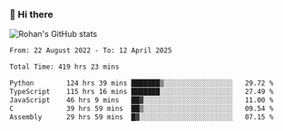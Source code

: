### 👋 Hi there 

<!--
**rohznmdev/rohznmdev** is a ✨ _special_ ✨ repository because its `README.md` (this file) appears on your GitHub profile.

Here are some ideas to get you started:

- 🔭 I’m currently working on ...
- 🌱 I’m currently learning Ruby and Ruby on Rails
- 👯 I’m looking to collaborate on ...
- 🤔 I’m looking for help with ...
- 💬 Ask me about ...
- 📫 How to reach me: ...
- 😄 Pronouns: ...
- ⚡ Fun fact: ...
-->
![Rohan's GitHub stats](https://github-readme-stats.vercel.app/api?username=rohznmdev&theme=dark&show_icons=true)

<!--START_SECTION:waka-->

```txt
From: 22 August 2022 - To: 12 April 2025

Total Time: 419 hrs 23 mins

Python        124 hrs 39 mins ███████▒░░░░░░░░░░░░░░░░░   29.72 %
TypeScript    115 hrs 16 mins ███████░░░░░░░░░░░░░░░░░░   27.49 %
JavaScript    46 hrs 9 mins   ██▓░░░░░░░░░░░░░░░░░░░░░░   11.00 %
C             39 hrs 59 mins  ██▒░░░░░░░░░░░░░░░░░░░░░░   09.54 %
Assembly      29 hrs 59 mins  █▓░░░░░░░░░░░░░░░░░░░░░░░   07.15 %
```

<!--END_SECTION:waka-->
